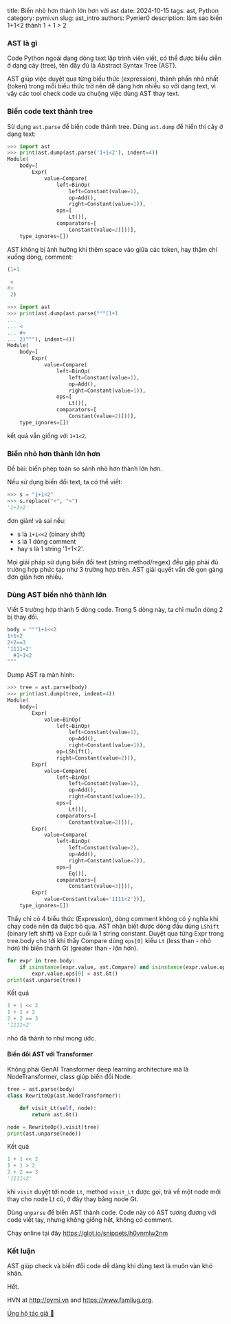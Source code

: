 title: Biến nhỏ hơn thành lớn hơn với ast
date: 2024-10-15
tags: ast, Python
category: pymi.vn
slug: ast_intro
authors: Pymier0
description: làm sao biến 1+1<2 thành 1 + 1 > 2

### AST là gì
Code Python ngoài dạng dòng text lập trình viên viết, có thể được biểu diễn ở dạng cây (tree), tên đầy đủ là Abstract Syntax Tree (AST).

AST giúp việc duyệt qua từng biểu thức (expression), thành phần nhỏ nhất (token) trong mỗi biểu thức trở nên dễ dàng hơn nhiều so với dạng text, vì vậy các tool check code ưa chuộng việc dùng AST thay text.

### Biến code text thành tree

Sử dụng `ast.parse` để biến code thành tree. Dùng `ast.dump` để hiển thị cây ở dạng text:

```py
>>> import ast
>>> print(ast.dump(ast.parse('1+1<2'), indent=4))
Module(
    body=[
        Expr(
            value=Compare(
                left=BinOp(
                    left=Constant(value=1),
                    op=Add(),
                    right=Constant(value=1)),
                ops=[
                    Lt()],
                comparators=[
                    Constant(value=2)]))],
    type_ignores=[])
```

AST không bị ảnh hưởng khi thêm space vào giữa các token, hay thậm chí xuống dòng, comment:

```py
(1+1

 <
#<
 2)
```

```py
>>> import ast
>>> print(ast.dump(ast.parse("""(1+1
...
... <
... #<
... 2)"""), indent=4))
Module(
    body=[
        Expr(
            value=Compare(
                left=BinOp(
                    left=Constant(value=1),
                    op=Add(),
                    right=Constant(value=1)),
                ops=[
                    Lt()],
                comparators=[
                    Constant(value=2)]))],
    type_ignores=[])
```
kết quả vẫn giống với `1+1<2`.


### Biến nhỏ hơn thành lớn hơn
Đề bài: biến phép toán so sánh nhỏ hơn thành lớn hơn.

Nếu sử dụng biến đổi text, ta có thể viết:
```py
>>> s = "1+1<2"
>>> s.replace("<", ">")
'1+1>2'
```
đơn giản! và sai nếu:

- s là `1+1<<2` (binary shift)
- s là 1 dòng comment
- hay s là 1 string '1+1<2'.

Mọi giải pháp sử dụng biến đổi text (string method/regex) đều gặp phải đủ trường hợp phức tạp như 3 trường hợp trên. AST giải quyết vấn đề gọn gàng đơn giản hơn nhiều.

### Dùng AST biến nhỏ thành lớn

Viết 5 trường hợp thành 5 dòng code. Trong 5 dòng này, ta chỉ muốn dòng 2 bị thay đổi.

```py
body = """1+1<<2
1+1<2
2+2==3
'1111<2'
  #1+1<2
"""
```

Dump AST ra màn hình:

```py
>>> tree = ast.parse(body)
>>> print(ast.dump(tree, indent=4))
Module(
    body=[
        Expr(
            value=BinOp(
                left=BinOp(
                    left=Constant(value=1),
                    op=Add(),
                    right=Constant(value=1)),
                op=LShift(),
                right=Constant(value=2))),
        Expr(
            value=Compare(
                left=BinOp(
                    left=Constant(value=1),
                    op=Add(),
                    right=Constant(value=1)),
                ops=[
                    Lt()],
                comparators=[
                    Constant(value=2)])),
        Expr(
            value=Compare(
                left=BinOp(
                    left=Constant(value=2),
                    op=Add(),
                    right=Constant(value=2)),
                ops=[
                    Eq()],
                comparators=[
                    Constant(value=3)])),
        Expr(
            value=Constant(value='1111<2'))],
    type_ignores=[])
```

Thấy chỉ có 4 biểu thức (Expression), dòng comment không có ý nghĩa khi chạy code nên đã được bỏ qua.
AST nhận biết được dòng đầu dùng `LShift` (binary left shift) và Expr cuối là 1 string constant.
Duyệt qua từng Expr trong tree.body cho tới khi thấy Compare dùng `ops[0]` kiểu `Lt` (less than - nhỏ hơn) thì biến thành Gt (greater than - lớn hơn).

```py
for expr in tree.body:
    if isinstance(expr.value, ast.Compare) and isinstance(expr.value.ops[0], ast.Lt):
        expr.value.ops[0] = ast.Gt()
print(ast.unparse(tree))
```
Kết quả

```py
1 + 1 << 2
1 + 1 > 2
2 + 2 == 3
'1111<2'
```
nhỏ đã thành to như mong ước.

#### Biến đổi AST với Transformer
Không phải GenAI Transformer deep learning architecture mà là NodeTransformer, class giúp biến đổi Node.

```py
tree = ast.parse(body)
class RewriteOp(ast.NodeTransformer):

    def visit_Lt(self, node):
        return ast.Gt()

node = RewriteOp().visit(tree)
print(ast.unparse(node))
```
Kết quả

```py
1 + 1 << 2
1 + 1 > 2
2 + 2 == 3
'1111<2'
```

khi `visit` duyệt tới node `Lt`, method `visit_Lt` được gọi, trả về một node mới thay cho node Lt cũ, ở đây thay bằng node Gt.

Dùng `unparse` để biến AST thành code. Code này có AST tương đương với code viết tay, nhưng không giống hệt, không có comment.

Chạy online tại đây <https://glot.io/snippets/h0vnmlw2nm>

### Kết luận
AST giúp check và biến đổi code dễ dàng khi dùng text là muôn vàn khó khăn.

Hết.

HVN at <http://pymi.vn> and <https://www.familug.org>.

[Ủng hộ tác giả 🍺](https://www.familug.org/p/ung-ho.html)
